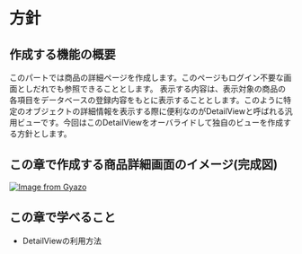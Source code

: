 # 方針

## 作成する機能の概要
このパートでは商品の詳細ページを作成します。このページもログイン不要な画面としだれでも参照できることとします。
表示する内容は、表示対象の商品の各項目をデータベースの登録内容をもとに表示することとします。このように特定のオブジェクトの詳細情報を表示する際に便利なのがDetailViewと呼ばれる汎用ビューです。今回はこのDetailViewをオーバライドして独自のビューを作成する方針とします。

## この章で作成する商品詳細画面のイメージ(完成図)
[![Image from Gyazo](https://i.gyazo.com/59d68ae5027467bde8f9a4860f6f7ac9.png)](https://gyazo.com/59d68ae5027467bde8f9a4860f6f7ac9)

## この章で学べること
* DetailViewの利用方法

